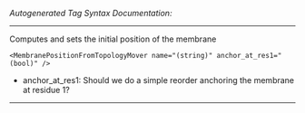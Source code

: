 _Autogenerated Tag Syntax Documentation:_

---
Computes and sets the initial position of the membrane

```
<MembranePositionFromTopologyMover name="(string)" anchor_at_res1="(bool)" />
```

-   anchor_at_res1: Should we do a simple reorder anchoring the membrane at residue 1?

---
